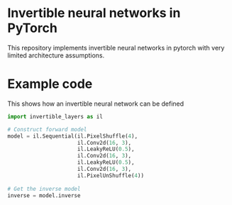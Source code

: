 # Invertible neural networks in PyTorch

This repository implements invertible neural networks in pytorch with very limited architecture assumptions.

# Example code

This shows how an invertible neural network can be defined

```python
import invertible_layers as il

# Construct forward model
model = il.Sequential(il.PixelShuffle(4),
                      il.Conv2d(16, 3),
                      il.LeakyReLU(0.5),
                      il.Conv2d(16, 3),
                      il.LeakyReLU(0.5),
                      il.Conv2d(16, 3),
                      il.PixelUnShuffle(4))
                      
# Get the inverse model
inverse = model.inverse
```
